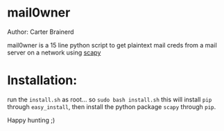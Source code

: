 # mail0wner

Author: Carter Brainerd

mail0wner is a 15 line python script to get plaintext mail creds from a mail server on a network 
using [scapy](http://www.secdev.org/projects/scapy/)

# Installation:

run the `install.sh` as root... so `sudo bash install.sh`
this will install `pip` through `easy_install`, then install the python package `scapy` through `pip`.


 Happy hunting ;)
